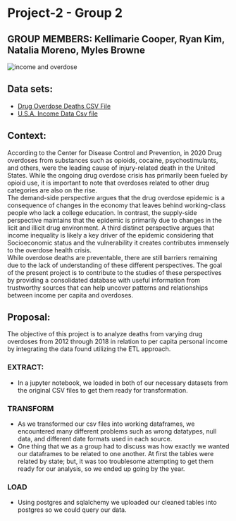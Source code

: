 # Project-2 - Group 2
## GROUP MEMBERS: Kellimarie Cooper, Ryan Kim, Natalia Moreno, Myles Browne
 
![income and overdose](https://customsitesmedia.usc.edu/wp-content/uploads/sites/59/2019/02/16042905/Opioids-in-America-web-824x549.jpg)


## Data sets:
* [Drug Overdose Deaths CSV File](https://www.kaggle.com/datasets/ruchi798/drug-overdose-deaths)
* [U.S.A. Income Data Csv file](https://apps.bea.gov/iTable/iTable.cfm?reqid=70&step=1&ac)
 
## Context:
According to the Center for Disease Control and Prevention, in 2020 Drug overdoses from substances such as opioids, cocaine, psychostimulants, and others, were the leading cause of injury-related death in the United States. While the ongoing drug overdose crisis has primarily been fueled by opioid use, it is important to note that overdoses related to other drug categories are also on the rise.
<br>
The demand-side perspective argues that the drug overdose epidemic is a consequence of changes in the economy that leaves behind working-class people who lack a college education. In contrast, the supply-side perspective maintains that the epidemic is primarily due to changes in the licit and illicit drug environment. A third distinct perspective argues that income inequality is likely a key driver of the epidemic considering that Socioeconomic status and the vulnerability it creates contributes immensely to the overdose health crisis.
<br>
While overdose deaths are preventable, there are still barriers remaining due to the lack of understanding of these different perspectives. The goal of the present project is to contribute to the studies of these perspectives by providing a consolidated database with useful information from trustworthy sources that can help uncover patterns and relationships between income per capita and overdoses.
 
## Proposal:
 
The objective of this project is to analyze deaths from varying drug overdoses from 2012 through 2018 in relation to per capita personal income by integrating the data found utilizing the ETL approach.
 
  ### EXTRACT:
  - In a jupyter notebook, we loaded in both of our necessary datasets from the original CSV files to get them ready for transformation.

  ### TRANSFORM

  - As we transformed our csv files into working dataframes, we encountered many different problems such as wrong datatypes, null data, and different date formats used in each source. 
  - One thing that we as a group had to discuss was how exactly we wanted our dataframes to be related to one another. At first the tables were related  by state; but, it was too troublesome attempting to get them ready for our analysis, so we ended up going by the year.


  ### LOAD
  - Using postgres and sqlalchemy we uploaded our cleaned tables into postgres so we could query our data. 
